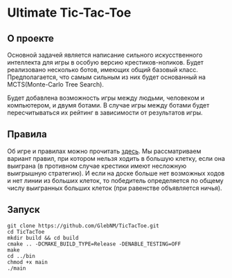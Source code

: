 # Ultimate Tic-Tac-Toe

## О проекте
Основной задачей является написание сильного искусственного интеллекта для игры в особую версию 
крестиков-ноликов. Будет реализовано несколько ботов, имеющих общий базовый класс.
Предполагается, что самым сильным из них будет основанный на MCTS(Monte-Carlo Tree Search).

Будет добавлена возможность игры между людьми, человеком и компьютером, и двумя ботами.
В случае игры между ботами будет пересчитываться их рейтинг в зависимости от результатов игры.

## Правила
Об игре и правилах можно прочитать [здесь](https://en.wikipedia.org/wiki/Ultimate_tic-tac-toe).
Мы рассматриваем вариант правил, при котором нельзя ходить в большую клетку, если она выиграна
(в противном случае крестики имеют несложную выигрышную стратегию). И если на доске
больше нет возможных ходов и нет линии из больших клеток,
то победитель определяется по общему числу выигранных больших клеток
(при равенстве объявляется ничья).

## Запуск
```shell
git clone https://github.com/GlebNM/TicTacToe.git
cd TicTacToe
mkdir build && cd build
cmake .. -DCMAKE_BUILD_TYPE=Release -DENABLE_TESTING=OFF
make
cd ../bin
chmod +x main
./main
```